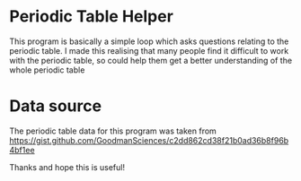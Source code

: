# Periodic Table Helper

This program is basically a simple loop which asks questions relating to the periodic table.
I made this realising that many people find it difficult to work with the periodic table, so could help them get a better understanding of the whole periodic table

# Data source
The periodic table data for this program was taken from https://gist.github.com/GoodmanSciences/c2dd862cd38f21b0ad36b8f96b4bf1ee

Thanks and hope this is useful!
